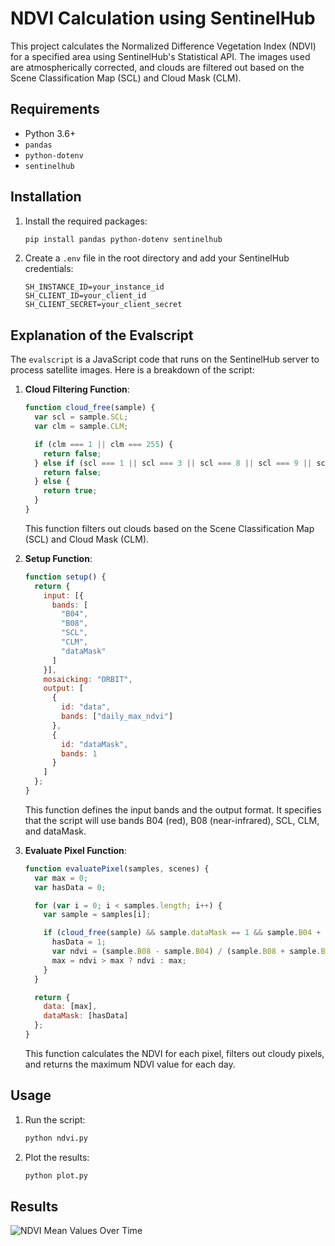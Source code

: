 # NDVI Calculation using SentinelHub

This project calculates the Normalized Difference Vegetation Index (NDVI) for a specified area using SentinelHub's Statistical API. The images used are atmospherically corrected, and clouds are filtered out based on the Scene Classification Map (SCL) and Cloud Mask (CLM).


## Requirements

- Python 3.6+
- `pandas`
- `python-dotenv`
- `sentinelhub`

## Installation

1. Install the required packages:
    ```sh
    pip install pandas python-dotenv sentinelhub
    ```

2. Create a `.env` file in the root directory and add your SentinelHub credentials:
    ```env
    SH_INSTANCE_ID=your_instance_id
    SH_CLIENT_ID=your_client_id
    SH_CLIENT_SECRET=your_client_secret
    ```



## Explanation of the Evalscript

The `evalscript` is a JavaScript code that runs on the SentinelHub server to process satellite images. Here is a breakdown of the script:

1. **Cloud Filtering Function**:
    ```javascript
    function cloud_free(sample) {
      var scl = sample.SCL;
      var clm = sample.CLM;

      if (clm === 1 || clm === 255) {
        return false;
      } else if (scl === 1 || scl === 3 || scl === 8 || scl === 9 || scl === 10 || scl === 11) {
        return false;
      } else {
        return true;
      }
    }
    ```
    This function filters out clouds based on the Scene Classification Map (SCL) and Cloud Mask (CLM).

2. **Setup Function**:
    ```javascript
    function setup() {
      return {
        input: [{
          bands: [
            "B04",
            "B08",
            "SCL",
            "CLM",
            "dataMask"
          ]
        }],
        mosaicking: "ORBIT",
        output: [
          {
            id: "data",
            bands: ["daily_max_ndvi"]
          },
          {
            id: "dataMask",
            bands: 1
          }
        ]
      };
    }
    ```
    This function defines the input bands and the output format. It specifies that the script will use bands B04 (red), B08 (near-infrared), SCL, CLM, and dataMask.

3. **Evaluate Pixel Function**:
    ```javascript
    function evaluatePixel(samples, scenes) {
      var max = 0;
      var hasData = 0;

      for (var i = 0; i < samples.length; i++) {
        var sample = samples[i];

        if (cloud_free(sample) && sample.dataMask == 1 && sample.B04 + sample.B08 != 0) {
          hasData = 1;
          var ndvi = (sample.B08 - sample.B04) / (sample.B08 + sample.B04);
          max = ndvi > max ? ndvi : max;
        }
      }

      return {
        data: [max],
        dataMask: [hasData]
      };
    }
    ```
    This function calculates the NDVI for each pixel, filters out cloudy pixels, and returns the maximum NDVI value for each day.


## Usage
1. Run the script:
    ```sh
    python ndvi.py
    ```

2. Plot the results:
    ```sh
    python plot.py
    ```


## Results



![NDVI Mean Values Over Time](./data/ndvi_mean.pngdata/ndvi_mean.png)
